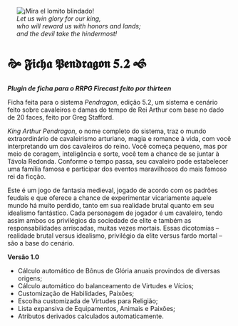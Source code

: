 
⠀⠀![¡Mira el lomito blindado!](https://imgur.com/YCaWt4d.png)  
_⠀⠀Let us win glory for our king,_  
_⠀⠀who will reward us with honors and lands;_  
_⠀⠀and the devil take the hindermost!_  

# 🙞 𝕱𝖎𝖈𝖍𝖆 𝕻𝖊𝖓𝖉𝖗𝖆𝖌𝖔𝖓 𝟓.𝟐 🙜
***Plugin de ficha para o RRPG Firecast feito por thirteen***  

Ficha feita para o sistema _Pendragon_, edição 5.2, um sistema e cenário feito sobre cavaleiros e damas do tempo de Rei Arthur com base no dado de 20 faces, feito por Greg Stafford.  

_King Arthur Pendragon_, o nome completo do sistema, traz o mundo extraordinário de cavaleirismo arturiano, magia e romance à vida, com você interpretando um dos cavaleiros do reino. Você começa pequeno, mas por meio de coragem, inteligência e sorte, você tem a chance de se juntar à Távola Redonda. Conforme o tempo passa, seu cavaleiro pode estabelecer uma família famosa e participar dos eventos maravilhosos do mais famoso rei da ficção.  

Este é um jogo de fantasia medieval, jogado de acordo com os padrões feudais e que oferece a chance de experimentar vicariamente aquele mundo há muito perdido, tanto em sua realidade brutal quanto em seu idealismo fantástico. Cada personagem de jogador é um cavaleiro, tendo assim ambos os privilégios da sociedade de elite e também as responsabilidades arriscadas, muitas vezes mortais. Essas dicotomias – realidade brutal versus idealismo, privilégio da elite versus fardo mortal – são a base do cenário.  

**Versão 1.0**
- Cálculo automático de Bônus de Glória anuais provindos de diversas origens;
- Cálculo automático do balanceamento de Virtudes e Vícios;
- Customização de Habilidades, Paixões;
- Escolha customizada de Virtudes para Religião;
- Lista expansiva de Equipamentos, Animais e Paixões;
- Atributos derivados calculados automaticamente.